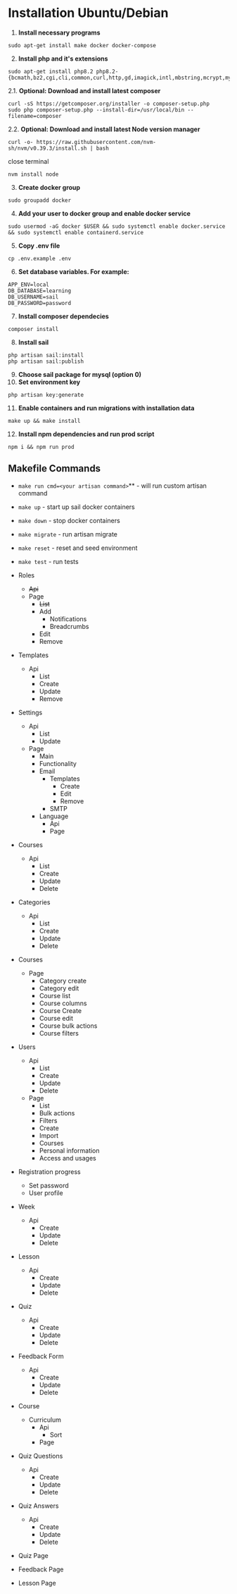 # Installation Ubuntu/Debian

1. **Install necessary programs**
```shell
sudo apt-get install make docker docker-compose
```
2. **Install php and it's extensions**
```shell
sudo apt-get install php8.2 php8.2-{bcmath,bz2,cgi,cli,common,curl,http,gd,imagick,intl,mbstring,mcrypt,mysql,opcache,raphf,readline,snmp,soap,xml,xmlrpc,xsl,yaml,zip}
```
2.1. **Optional: Download and install latest composer**
```shell
curl -sS https://getcomposer.org/installer -o composer-setup.php
sudo php composer-setup.php --install-dir=/usr/local/bin --filename=composer
```
2.2. **Optional: Download and install latest Node version manager**
```shell
curl -o- https://raw.githubusercontent.com/nvm-sh/nvm/v0.39.3/install.sh | bash
```
close terminal
```shell
nvm install node
```
3. **Create docker group**
```shell
sudo groupadd docker
```
4. **Add your user to docker group and enable docker service**
```shell
sudo usermod -aG docker $USER && sudo systemctl enable docker.service && sudo systemctl enable containerd.service
```
5. **Copy .env file**
```shell
cp .env.example .env
```
6. **Set database variables. For example:**
```
APP_ENV=local
DB_DATABASE=learning
DB_USERNAME=sail
DB_PASSWORD=password
```
7. **Install composer dependecies**
```shell
composer install
```
8. **Install sail**
```shell
php artisan sail:install
php artisan sail:publish
```
9. **Choose sail package for mysql (option 0)**
10. **Set environment key**
```shell
php artisan key:generate
```
11. **Enable containers and run migrations with installation data**
```shell
make up && make install
```
12. **Install npm dependencies and run prod script**
```shell
npm i && npm run prod
```
## Makefile Commands

- `make run cmd=<your artisan command>`** - will run custom artisan command
- `make up` - start up sail docker containers
- `make down` - stop docker containers
- `make migrate` - run artisan migrate
- `make reset` - reset and seed environment
- `make test` - run tests

- Roles
  - ~~Api~~
  - Page
    - ~~List~~
    - Add
      - Notifications
      - Breadcrumbs
    - Edit
    - Remove
- Templates
  - Api
    - List
    - Create
    - Update
    - Remove
- Settings
  - Api
    - List
    - Update
  - Page
    - Main
    - Functionality
    - Email
      - Templates
        - Create
        - Edit
        - Remove
      - SMTP
    - Language
      - Api
      - Page
- Courses
  - Api
    - List
    - Create
    - Update
    - Delete
- Categories
  - Api
    - List
    - Create
    - Update
    - Delete
- Courses
  - Page
    - Category create
    - Category edit
    - Course list
    - Course columns
    - Course Create
    - Course edit
    - Course bulk actions
    - Course filters
- Users
  - Api
    - List
    - Create
    - Update
    - Delete
  - Page
    - List
    - Bulk actions
    - Filters
    - Create
    - Import
    - Courses
    - Personal information
    - Access and usages
- Registration progress
  - Set password
  - User profile
- Week
  - Api
    - Create
    - Update
    - Delete
- Lesson
  - Api
    - Create
    - Update
    - Delete
- Quiz
  - Api
    - Create
    - Update
    - Delete
- Feedback Form
  - Api
    - Create
    - Update
    - Delete
- Course
  - Curriculum
    - Api
      - Sort
    - Page
- Quiz Questions
  - Api
    - Create
    - Update
    - Delete
- Quiz Answers
  - Api
    - Create
    - Update
    - Delete
- Quiz Page
- Feedback Page
- Lesson Page